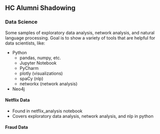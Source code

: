 ## HC Alumni Shadowing
### Data Science
Some samples of exploratory data analysis, network analysis, and natural language processing.
Goal is to show a variety of tools that are helpful for data scientists, like:
- Python
  - pandas, numpy, etc.
  - Jupyter Notebook
  - PyCharm
  - plotly (visualizations)
  - spaCy (nlp)
  - networkx (network analysis)
- Neo4j

#### Netflix Data
- Found in netflix_analysis notebook 
- Covers exploratory data analysis, network analysis, and nlp in python
#### Fraud Data